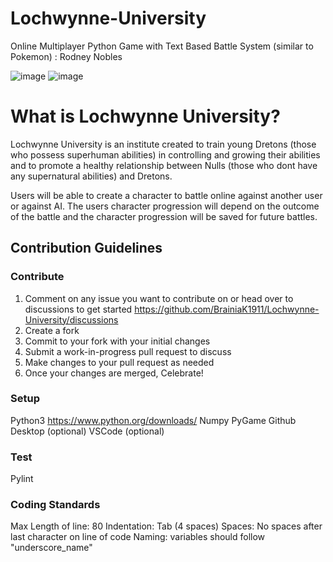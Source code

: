 # Lochwynne-University
Online Multiplayer Python Game with Text Based Battle System (similar to Pokemon)
: Rodney Nobles


![image](https://user-images.githubusercontent.com/91491844/143837082-c4725ed9-208f-48b2-a473-3bb1ef3c31fc.png)
![image](https://user-images.githubusercontent.com/91491844/144016604-27fb40a0-b245-4232-afe4-5e34f2d485ec.png)


# What is Lochwynne University?
Lochwynne University is an institute created to train young Dretons (those who possess superhuman abilities) in controlling and growing their abilities and to promote a healthy relationship between Nulls (those who dont have any supernatural abilities) and Dretons. 

Users will be able to create a character to battle online against another user or against AI. The users character progression will depend on the outcome of the battle and the character progression will be saved for future battles.

## Contribution Guidelines
### Contribute
1. Comment on any issue you want to contribute on or head over to discussions to get started https://github.com/BrainiaK1911/Lochwynne-University/discussions
2. Create a fork 
3. Commit to your fork with your initial changes
4. Submit a work-in-progress pull request to discuss
5. Make changes to your pull request as needed
6. Once your changes are merged, Celebrate!

### Setup
Python3 https://www.python.org/downloads/
Numpy
PyGame
Github Desktop (optional)
VSCode (optional)

### Test
Pylint

### Coding Standards
Max Length of line: 80
Indentation: Tab (4 spaces)
Spaces: No spaces after last character on line of code
Naming: variables should follow "underscore_name"
